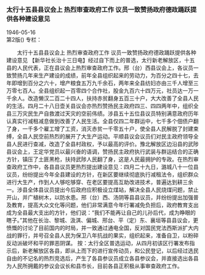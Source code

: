 ### 太行十五县县议会上  热烈审查政府工作  议员一致赞扬政府德政踊跃提供各种建设意见  

1946-05-16  
第2版()
专栏：

　　太行十五县县议会上
    热烈审查政府工作
    议员一致赞扬政府德政踊跃提供各种建设意见
    【新华社长治十三日电】经过自下而上的普选，太行新老解放区，十五县的人民代表，正在县议会上热烈审查政府工作。邢（台）西县议会上，各议员一致赞扬几年来生产建设的成绩，前年全县组织起来的劳动力，为百分之四十七，去年即增到百分之六十，增产粮食五万九千余石，两年来全县纺妇亦由三千人增至三万零七百人。全县组织起一百零四个合作社，股金九百六十四万元，社员达一万一千余人。改造懒汉二百二十四人，扶持赤贫翻身五百三十户，大大改善了全县人民的生活。四月二十八日壶关县议会亦热烈赞扬民主政府四三、四四两年中，组织全县三万灾民生产自救渡过天灾的空前伟绩。涉县五十五位县议员特别满意政府历年认真实行减租减息做到改善了人民生活。全县仅四二年群运中，七千多个佃债户翻了身，一千多个雇工增了工资，消灭赤贫一千零五十户，使全县人民解脱了封建束缚，全县人民空前热烈的展开了大生产运动。平顺县议会议员们对民主政府领导全县人民进行查减，改造了全县村政权，予以最高的评价。豫北解放区边沿县的武陟县议会上，王定华党员以最兴奋的语调，赞扬民主政府执行武装与群运结合的正确方针，镇压了土匪黑枪，扶持武陟人民翻了身，这是人民最拥护的专政。在热烈审查政府工作中，各县县议员更热烈提出建设意见：四月二十九日，潞城八十一位县议员，纷纷提出今年全县建设的方针，在新区要继续彻底执行减租法令，组织群众进行大生产，作到人人够吃够穿、在老区要提高互助改进技术，普遍达到耕三余一。涉县全体县议员提出今后政府应积极设立煤站，解决全县人民烧煤问题，禁止开山，并广植树木，以防水患。邢（台）西、汤阴等县县议员，并纷纷提出加强普及教育，提高大众文化等问题，他们非常满意今年行署减免负担后，政府教育支出成为全县最大支出的方针，他们说：“我们不能再让自己的儿孙后代，成为睁眼的瞎子。”其他在长治、黎城、汲淇、偏城、邢台、平（定）东、襄垣等县县议会，更愤慨的讨论了目前国内的时局，并一致通过通电全国，反对国民党法西斯派扩大内战的罪行，并号召全县人民为保卫八年抗战的果实，组织起来，准备自卫，以粉碎反动派破坏和平的罪恶阴谋。
    按：太行全区普选运动，从四月初该区行署发布指示后，新老解放区各县，即从上而下的进行宣传动员，和公民登记，以后经过选民自由的不记名的热烈竞选后，产生了各县参议员成立各县参议会，并直接选出各县为人民所拥戴的参议会议长和县市长，目前各县正积极从事审查政府工作。  
